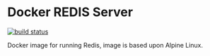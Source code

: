 # Docker REDIS Server

[![build status](https://gitlab.timmertech.nl/docker/alpine-redis/badges/master/build.svg)](https://gitlab.timmertech.nl/docker/alpine-redis/commits/master)

Docker image for running Redis, image is based upon Alpine Linux.
